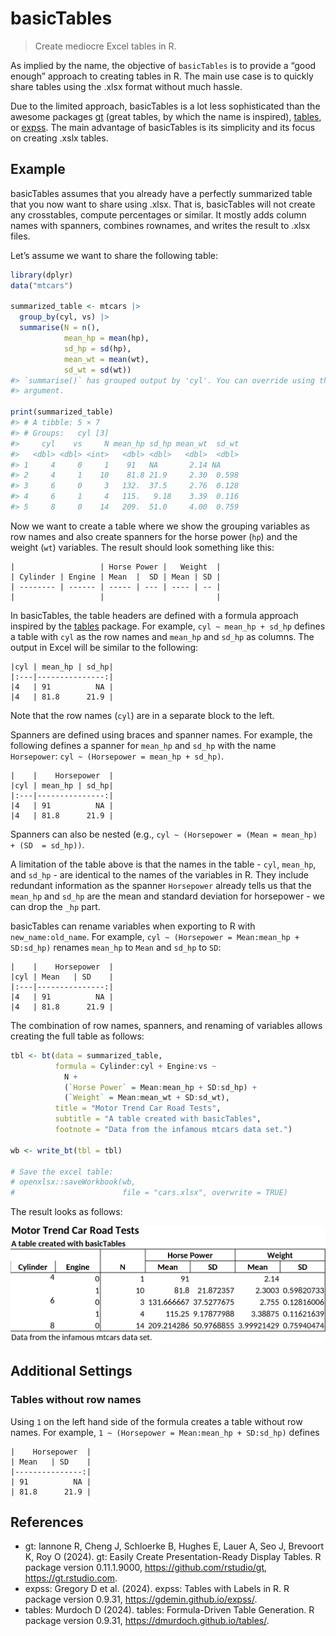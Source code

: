 
<!-- README.md is generated from README.Rmd. Please edit that file -->

# basicTables

> Create mediocre Excel tables in R.

As implied by the name, the objective of `basicTables` is to provide a
“good enough” approach to creating tables in R. The main use case is to
quickly share tables using the .xlsx format without much hassle.

Due to the limited approach, basicTables is a lot less sophisticated
than the awesome packages [gt](https://gt.rstudio.com/) (great tables,
by which the name is inspired),
[tables](https://dmurdoch.github.io/tables/), or
[expss](https://gdemin.github.io/expss/#Introduction). The main
advantage of basicTables is its simplicity and its focus on creating
.xslx tables.

## Example

basicTables assumes that you already have a perfectly summarized table
that you now want to share using .xlsx. That is, basicTables will not
create any crosstables, compute percentages or similar. It mostly adds
column names with spanners, combines rownames, and writes the result to
.xlsx files.

Let’s assume we want to share the following table:

``` r
library(dplyr)
data("mtcars")

summarized_table <- mtcars |>
  group_by(cyl, vs) |>
  summarise(N = n(),
            mean_hp = mean(hp),
            sd_hp = sd(hp),
            mean_wt = mean(wt),
            sd_wt = sd(wt))
#> `summarise()` has grouped output by 'cyl'. You can override using the `.groups`
#> argument.

print(summarized_table)
#> # A tibble: 5 × 7
#> # Groups:   cyl [3]
#>     cyl    vs     N mean_hp sd_hp mean_wt  sd_wt
#>   <dbl> <dbl> <int>   <dbl> <dbl>   <dbl>  <dbl>
#> 1     4     0     1    91   NA       2.14 NA    
#> 2     4     1    10    81.8 21.9     2.30  0.598
#> 3     6     0     3   132.  37.5     2.76  0.128
#> 4     6     1     4   115.   9.18    3.39  0.116
#> 5     8     0    14   209.  51.0     4.00  0.759
```

Now we want to create a table where we show the grouping variables as
row names and also create spanners for the horse power (`hp`) and the
weight (`wt`) variables. The result should look something like this:

    |                   | Horse Power |   Weight  |
    | Cylinder | Engine | Mean  |  SD | Mean | SD |
    | -------- | ------ | ----- | --- | ---- | -- |
    |                   |                         |

In basicTables, the table headers are defined with a formula approach
inspired by the [tables](https://dmurdoch.github.io/tables/) package.
For example, `cyl ~ mean_hp + sd_hp` defines a table with `cyl` as the
row names and `mean_hp` and `sd_hp` as columns. The output in Excel will
be similar to the following:

    |cyl | mean_hp | sd_hp|
    |:---|---------------:|
    |4   | 91          NA |
    |4   | 81.8      21.9 |

Note that the row names (`cyl`) are in a separate block to the left.

Spanners are defined using braces and spanner names. For example, the
following defines a spanner for `mean_hp` and `sd_hp` with the name
`Horsepower`: `cyl ~ (Horsepower = mean_hp + sd_hp)`.

    |    |    Horsepower  |
    |cyl | mean_hp | sd_hp|
    |:---|---------------:|
    |4   | 91          NA |
    |4   | 81.8      21.9 |

Spanners can also be nested (e.g.,
`cyl ~ (Horsepower = (Mean = mean_hp) + (SD  = sd_hp))`.

A limitation of the table above is that the names in the table - `cyl`,
`mean_hp`, and `sd_hp` - are identical to the names of the variables in
R. They include redundant information as the spanner `Horsepower`
already tells us that the `mean_hp` and `sd_hp` are the mean and
standard deviation for horsepower - we can drop the `_hp` part.

basicTables can rename variables when exporting to R with
`new_name:old_name`. For example,
`cyl ~ (Horsepower = Mean:mean_hp + SD:sd_hp)` renames `mean_hp` to
`Mean` and `sd_hp` to `SD`:

    |    |    Horsepower  |
    |cyl | Mean   | SD    |
    |:---|---------------:|
    |4   | 91          NA |
    |4   | 81.8      21.9 |

The combination of row names, spanners, and renaming of variables allows
creating the full table as follows:

``` r
tbl <- bt(data = summarized_table,
          formula = Cylinder:cyl + Engine:vs ~
            N +
            (`Horse Power` = Mean:mean_hp + SD:sd_hp) +
            (`Weight` = Mean:mean_wt + SD:sd_wt),
          title = "Motor Trend Car Road Tests",
          subtitle = "A table created with basicTables",
          footnote = "Data from the infamous mtcars data set.")

wb <- write_bt(tbl = tbl)

# Save the excel table:
# openxlsx::saveWorkbook(wb,
#                        file = "cars.xlsx", overwrite = TRUE)
```

The result looks as follows:

![](man/figures/basicTables_example_cars.png)

## Additional Settings

### Tables without row names

Using `1` on the left hand side of the formula creates a table without
row names. For example, `1 ~ (Horsepower = Mean:mean_hp + SD:sd_hp)`
defines

    |    Horsepower  |
    | Mean   | SD    |
    |---------------:|
    | 91          NA |
    | 81.8      21.9 |

## References

- gt: Iannone R, Cheng J, Schloerke B, Hughes E, Lauer A, Seo J,
  Brevoort K, Roy O (2024). gt: Easily Create Presentation-Ready Display
  Tables. R package version 0.11.1.9000,
  <https://github.com/rstudio/gt>, <https://gt.rstudio.com>.
- expss: Gregory D et al. (2024). expss: Tables with Labels in R. R
  package version 0.9.31, <https://gdemin.github.io/expss/>.
- tables: Murdoch D (2024). tables: Formula-Driven Table Generation. R
  package version 0.9.31, <https://dmurdoch.github.io/tables/>.
